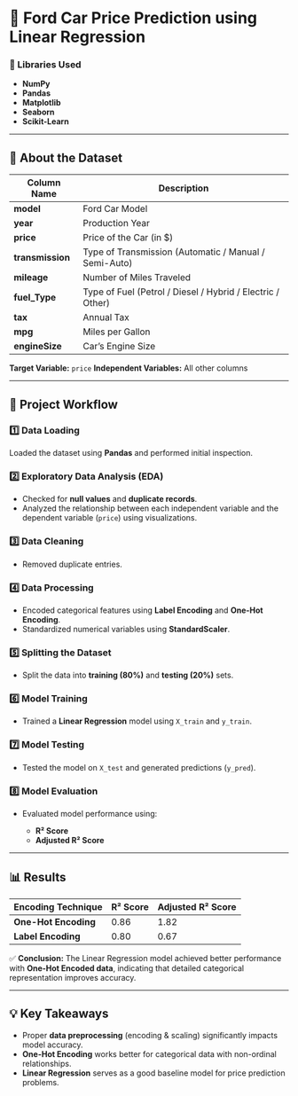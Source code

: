 # 🚗 Ford Car Price Prediction using Linear Regression

### 🧰 Libraries Used

* **NumPy**
* **Pandas**
* **Matplotlib**
* **Seaborn**
* **Scikit-Learn**

---

## 📘 About the Dataset

| Column Name      | Description                                                |
| ---------------- | ---------------------------------------------------------- |
| **model**        | Ford Car Model                                             |
| **year**         | Production Year                                            |
| **price**        | Price of the Car (in $)                                    |
| **transmission** | Type of Transmission (Automatic / Manual / Semi-Auto)      |
| **mileage**      | Number of Miles Traveled                                   |
| **fuel_Type**    | Type of Fuel (Petrol / Diesel / Hybrid / Electric / Other) |
| **tax**          | Annual Tax                                                 |
| **mpg**          | Miles per Gallon                                           |
| **engineSize**   | Car’s Engine Size                                          |

**Target Variable:** `price`
**Independent Variables:** All other columns

---

## 🧪 Project Workflow

### 1️⃣ Data Loading

Loaded the dataset using **Pandas** and performed initial inspection.

### 2️⃣ Exploratory Data Analysis (EDA)

* Checked for **null values** and **duplicate records**.
* Analyzed the relationship between each independent variable and the dependent variable (`price`) using visualizations.

### 3️⃣ Data Cleaning

* Removed duplicate entries.

### 4️⃣ Data Processing

* Encoded categorical features using **Label Encoding** and **One-Hot Encoding**.
* Standardized numerical variables using **StandardScaler**.

### 5️⃣ Splitting the Dataset

* Split the data into **training (80%)** and **testing (20%)** sets.

### 6️⃣ Model Training

* Trained a **Linear Regression** model using `X_train` and `y_train`.

### 7️⃣ Model Testing

* Tested the model on `X_test` and generated predictions (`y_pred`).

### 8️⃣ Model Evaluation

* Evaluated model performance using:

  * **R² Score**
  * **Adjusted R² Score**

---

## 📊 Results

| Encoding Technique   | R² Score | Adjusted R² Score |
| -------------------- | -------- | ----------------- |
| **One-Hot Encoding** | 0.86     | 1.82              |
| **Label Encoding**   | 0.80     | 0.67              |

✅ **Conclusion:**
The Linear Regression model achieved better performance with **One-Hot Encoded data**, indicating that detailed categorical representation improves accuracy.

---

## 💡 Key Takeaways

* Proper **data preprocessing** (encoding & scaling) significantly impacts model accuracy.
* **One-Hot Encoding** works better for categorical data with non-ordinal relationships.
* **Linear Regression** serves as a good baseline model for price prediction problems.
